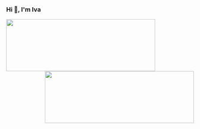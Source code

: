 <h3>Hi 👋, I'm Iva</h3>
<p>
  <img align="left" height="140" width="400" src="https://github-readme-stats.vercel.app/api?username=ivapapac&count_private=true&show_icons=true&theme=dark&hide_border=true&line_height=20&show_owner=true"/>
  <img align="right" height="140" width="400" src="https://github-readme-stats.vercel.app/api/top-langs/?username=ivapapac&layout=compact&langs_count=3&theme=dark&hide_border=true"
</p>
